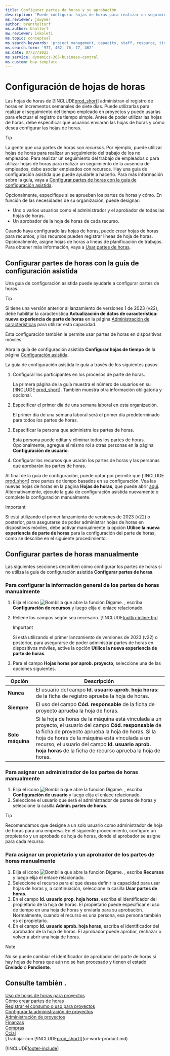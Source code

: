 ```yaml
---
title: Configurar partes de horas y su aprobación
description: 'Puede configurar hojas de horas para realizar un seguimiento del tiempo empleado en tareas y proyectos, lo que le ayudará en la administración de proyectos, personal y capacidad'
ms.reviewer: jswymer
author: brentholtorf
ms.author: bholtorf
mw.reviewer: ivkoleti
ms.topic: conceptual
ms.search.keywords: 'project management, capacity, staff, resource, time sheet'
ms.search.form: '977, 462, 76, 77, 462'
ms.date: 07/27/2023
ms.service: dynamics-365-business-central
ms.custom: bap-template
---
```

# <a name="set-up-time-sheets"></a>Configuración de hojas de horas

Las hojas de horas de [!INCLUDE[prod_short](includes/prod_short.md)] administran el registro de horas en incrementos semanales de siete días. Puede utilizarlas para realizar el seguimiento del tiempo empleado en proyectos y puede usarlas para efectuar el registro de tiempo simple. Antes de poder utilizar las hojas de horas, debe especificar qué usuarios enviarán las hojas de horas y cómo desea configurar las hojas de horas.  

> [!TIP]
> La gente que usa partes de horas son *recursos*. Por ejemplo, puede utilizar hojas de horas para realizar un seguimiento del trabajo de los no empleados. Para realizar un seguimiento del trabajo de empleados o para utilizar hojas de horas para realizar un seguimiento de la ausencia de empleados, debe asociar empleados con recursos. Hay una guía de configuración asistida que puede ayudarle a hacerlo. Para más información sobre la guía, vaya a [Configurar partes de horas con la guía de configuración asistida](#set-up-time-sheets-with-the-assisted-setup-guide).  

Opcionalmente, especifique si se aprueban los partes de horas y cómo. En función de las necesidades de su organización, puede designar:

* Uno o varios usuarios como el administrador y el aprobador de todas las hojas de horas.
* Un aprobador de la hoja de horas de cada recurso.

Cuando haya configurado las hojas de horas, puede crear hojas de horas para recursos, y los recursos pueden registrar líneas de hoja de horas. Opcionalmente, asigne hojas de horas a líneas de planificación de trabajos. Para obtener más información, vaya a [Usar partes de horas](projects-how-use-time-sheets.md).  

## <a name="set-up-time-sheets-with-the-assisted-setup-guide"></a>Configurar partes de horas con la guía de configuración asistida

Una guía de configuración asistida puede ayudarle a configurar partes de horas.  

> [!TIP]
> Si tiene una versión anterior al lanzamiento de versiones 1 de 2023 (v22), debe habilitar la característica **Actualización de datos de característica: nueva experiencia de parte de horas** en la página [Administración de características](https://businesscentral.dynamics.com/?page=2610) para utilizar esta capacidad.
>
> Esta configuración también le permite usar partes de horas en dispositivos móviles.

Abra la guía de configuración asistida **Configurar hojas de tiempo** de la página [Configuración asistida](https://businesscentral.dynamics.com/?page=1801).

La guía de configuración asistida le guía a través de los siguientes pasos:

1. Configurar los participantes en los procesos de parte de horas.

    La primera página de la guía muestra el número de usuarios en su [!INCLUDE [prod_short](includes/prod_short.md)]. También muestra otra información obligatoria y opcional.  
2. Especificar el primer día de una semana laboral en esta organización.

    El primer día de una semana laboral será el primer día predeterminado para todos los partes de horas.
3. Especificar la persona que administra los partes de horas.

    Esta persona puede editar y eliminar todos los partes de horas. Opcionalmente, agregue el mismo rol a otras personas en la página **Configuración de usuario**.
4. Configurar los recursos que usarán los partes de horas y las personas que aprobarán los partes de horas.

Al final de la guía de configuración, puede optar por permitir que [!INCLUDE [prod_short](includes/prod_short.md)] cree partes de tiempo basados en su configuración. Vea las nuevas hojas de horas en la página **Hojas de horas**, que puede abrir [aquí](https://businesscentral.dynamics.com/?page=951). Alternativamente, ejecute la guía de configuración asistida nuevamente o complete la configuración manualmente.

> [!IMPORTANT]
> Si está utilizando el primer lanzamiento de versiones de 2023 (v22) o posterior, para asegurarse de poder administrar hojas de horas en dispositivos móviles, debe activar manualmente la opción **Utilice la nueva experiencia de parte de horas** para la configuración del parte de horas, como se describe en el siguiente procedimiento.

## <a name="set-up-time-sheets-manually"></a>Configurar partes de horas manualmente

Las siguientes secciones describen cómo configurar los partes de horas si no utiliza la guía de configuración asistida **Configurar partes de horas**.  

### <a name="to-set-up-general-information-for-time-sheets-manually"></a>Para configurar la información general de los partes de horas manualmente

1. Elija el icono ![Bombilla que abre la función Dígame.](media/ui-search/search_small.png "Dígame qué desea hacer") , escriba **Configuración de recursos** y luego elija el enlace relacionado.  
1. Rellene los campos según sea necesario. [!INCLUDE[tooltip-inline-tip](includes/tooltip-inline-tip_md.md)]

   > [!IMPORTANT]
   > Si está utilizando el primer lanzamiento de versiones de 2023 (v22) o posterior, para asegurarse de poder administrar partes de horas en dispositivos móviles, active la opción **Utilice la nueva experiencia de parte de horas**.
1. Para el campo **Hojas horas por aprob. proyecto**, seleccione una de las opciones siguientes.

| Opción | Descripción |
| --- | --- |
| **Nunca** |El usuario del campo **Id. usuario aprob. hoja horas:** de la ficha de registro aprueba la hoja de horas. |
| **Siempre** |El uso del campo **Cód. responsable** de la ficha de proyecto aprueba la hoja de horas. |
| **Solo máquina** |Si la hoja de horas de la máquina está vinculada a un proyecto, el usuario del campo **Cód. responsable** de la ficha de proyecto aprueba la hoja de horas. Si la hoja de horas de la máquina está vinculada a un recurso, el usuario del campo **Id. usuario aprob. hoja horas** de la ficha de recurso aprueba la hoja de horas. |

### <a name="to-assign-a-time-sheet-administrator-manually"></a>Para asignar un administrador de los partes de horas manualmente

1. Elija el icono ![Bombilla que abre la función Dígame.](media/ui-search/search_small.png "Dígame qué desea hacer") , escriba **Configuración de usuario** y luego elija el enlace relacionado.  
3. Seleccione el usuario que será el administrador de partes de horas y seleccione la casilla **Admin. partes de horas**.  

> [!TIP]  
> Recomendamos que designe a un solo usuario como administrador de hoja de horas para una empresa. En el siguiente procedimiento, configure un propietario y un aprobado de hoja de horas, donde el aprobador se asigne para cada recurso.  

### <a name="to-assign-a-time-sheets-owner-and-approver-manually"></a>Para asignar un propietario y un aprobador de los partes de horas manualmente

1. Elija el icono ![Bombilla que abre la función Dígame.](media/ui-search/search_small.png "Dígame qué desea hacer") , escriba **Recursos** y luego elija el enlace relacionado.
2. Seleccione el recurso para el que desea definir la capacidad para usar hojas de horas y, a continuación, seleccione la casilla **Usar partes de horas**.  
3. En el campo **Id. usuario prop. hoja horas**, escriba el identificador del propietario de la hoja de horas. El propietario puede especificar el uso de tiempo en una hoja de horas y enviarla para su aprobación. Normalmente, cuando el recurso es una persona, esa persona también es el propietario.  
4. En el campo **Id. usuario aprob. hoja horas**, escriba el identificador del aprobador de la hoja de horas. El aprobador puede aprobar, rechazar o volver a abrir una hoja de horas.  

> [!NOTE]  
> No se puede cambiar el identificador de aprobador del parte de horas si hay hojas de horas que aún no se han procesado y tienen el estado **Enviado** o **Pendiente**.

## <a name="see-also"></a>Consulte también .

[Uso de hojas de horas para proyectos](projects-how-use-time-sheets.md)  
[Cómo crear partes de horas](projects-how-use-time-sheets.md#to-create-time-sheets)  
[Registrar el consumo o uso para proyectos](projects-how-record-job-usage.md)  
[Configurar la administración de proyectos](projects-setup-projects.md)  
[Administración de proyectos](projects-manage-projects.md)  
[Finanzas](finance.md)  
[Compras](purchasing-manage-purchasing.md)  
[Ccial](sales-manage-sales.md)  
[Trabajar con [!INCLUDE[prod_short](includes/prod_short.md)]](ui-work-product.md)  

[!INCLUDE[footer-include](includes/footer-banner.md)]
